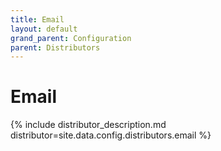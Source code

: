```yaml
---
title: Email
layout: default
grand_parent: Configuration
parent: Distributors
---
```

# Email

{% include distributor_description.md distributor=site.data.config.distributors.email %}